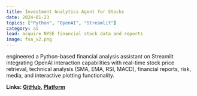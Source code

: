 ```yaml
---
title: Investment Analytics Agent for Stocks
date: 2024-01-23
topics: ["Python", "OpenAI", "Streamlit"]
category: ai
lead: acquire NYSE financial stock data and reports
image: fsa_v2.png
---
```


engineered a Python-based financial analysis assistant on Streamlit integrating
OpenAI interaction capabilities with real-time stock price retrieval, technical
analysis (SMA, EMA, RSI, MACD), financial reports, risk, media, and interactive
plotting functionality.

**Links: [GitHub](https://github.com/dylanhans/financialAssistant),
[Platform]()**
